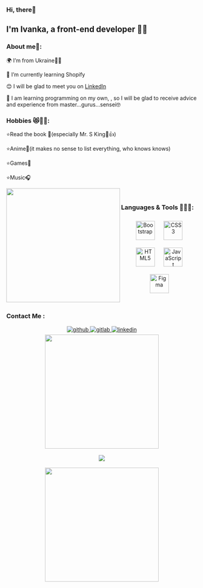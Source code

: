 ### Hi, there👋  
  
## I'm Ivanka, a front-end developer 👨‍💻  
  



### About me💬:  
🌍 I’m from Ukraine💙💛  
  

🌱 I’m currently learning Shopify  
  

😊 I will be glad to meet you on [LinkedIn ](www.linkedin.com/in/ivanka-lapii-509817310)  
  

🔭 I am learning programming on my own, , so I will be glad to receive advice and experience from master...gurus...sensei🤓  
  



### Hobbies 😻🐤🤓:  
⭐Read the book 📖(especially Mr. S King👑👍)

⭐Anime🌊(it makes no sense to list everything, who knows knows) 

⭐Games🚀 

⭐Music🎧  


</td><td valign="top" width="50%">

<img src="https://i.pinimg.com/564x/5d/be/c6/5dbec6b6e894e7cdb274208cbabe4615.jpg" align="left" height="300" width="" />  


</td></tr></table>  

<br/>  



### Languages & Tools 👩🏻‍💻:  
<div align="center">  
<a href="https://getbootstrap.com/docs/3.4/javascript/" target="_blank"><img style="margin: 10px" src="https://profilinator.rishav.dev/skills-assets/bootstrap-plain.svg" alt="Bootstrap" height="50" /></a>  
<a href="https://www.w3schools.com/css/" target="_blank"><img style="margin: 10px" src="https://profilinator.rishav.dev/skills-assets/css3-original-wordmark.svg" alt="CSS3" height="50" /></a>  
<a href="https://en.wikipedia.org/wiki/HTML5" target="_blank"><img style="margin: 10px" src="https://profilinator.rishav.dev/skills-assets/html5-original-wordmark.svg" alt="HTML5" height="50" /></a>  
<a href="https://www.javascript.com/" target="_blank"><img style="margin: 10px" src="https://profilinator.rishav.dev/skills-assets/javascript-original.svg" alt="JavaScript" height="50" /></a>  
<a href="https://www.figma.com/" target="_blank"><img style="margin: 10px" src="https://profilinator.rishav.dev/skills-assets/figma-icon.svg" alt="Figma" height="50" /></a>  
</div>  

<br/>  



### Contact Me :  
<div align="center">
<a href="https://github.com/https://github.com/Ivasska" target="_blank">
<img src=https://img.shields.io/badge/github-%2324292e.svg?&style=for-the-badge&logo=github&logoColor=white alt=github style="margin-bottom: 5px;" />
</a>
<a href="https://gitlab.com/https://gitlab.com/Ivasska" target="_blank">
<img src=https://img.shields.io/badge/gitlab-330F63.svg?&style=for-the-badge&logo=gitlab&logoColor=white alt=gitlab style="margin-bottom: 5px;" />
</a>
<a href="https://linkedin.com/in/www.linkedin.com/in/ivanka-lapii-509817310" target="_blank">
<img src=https://img.shields.io/badge/linkedin-%231E77B5.svg?&style=for-the-badge&logo=linkedin&logoColor=white alt=linkedin style="margin-bottom: 5px;" />
</a>  
</div>  
  

<div align="center">
<img src="https://i.pinimg.com/564x/c2/40/17/c240176524ae0e0da4e4e6139d4d8646.jpg" align="center" height="300" width="" />
</div>  
  

<br/>  

<div align="center"><img src="https://github-readme-stats.vercel.app/api/top-langs/?username=Ivasska&hide_border=true&layout=compact" align="center" /></div>  

<br/>  

<div align="center">
<img src="https://i.pinimg.com/736x/c1/e4/d4/c1e4d4f4cff1ba826c00651c66411e6f.jpg" align="center" height="300" width="" />
</div> 
